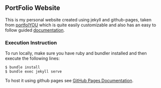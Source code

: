 ## PortFolio Website

This is my personal website created using jekyll and github-pages, taken from [portfolYOU](http://github.com/YoussefRaafatNasry/portfolYOU) which is quite easily customizable and also has an easy to follow guided [documentation](https://youssefraafatnasry.github.io/portfolYOU/docs/).

### Execution Instruction

To run locally, make sure you have ruby and bundler installed and then execute the following lines:

```
$ bundle install
$ bundle exec jekyll serve
```

To host it using github pages see [GitHub Pages Documentation](https://docs.github.com/categories/github-pages-basics/).